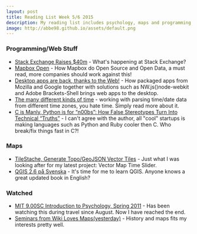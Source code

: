 ```yaml
---
layout: post
title: Reading List Week 5/6 2015
description: My reading list includes psychology, maps and programming.
image: http://abbe98.github.io/assets/default.png
---
```


### Programming/Web Stuff

 - [Stack Exchange Raises $40m](http://www.joelonsoftware.com/items/2015/01/20.html) - What's happening at Stack Exchange?
 - [Mapbox Open](https://www.mapbox.com/about/open/) - How Mapbox do Open Source and Open Data, a must read, more companies should work against this!
 - [Desktop apps are back, thanks to the Web!](https://medium.com/dev-rocket/desktop-apps-are-back-thanks-to-the-web-767f30c333a1) - How packaged apps from Mozilla and Google together with solutions such as NW.js()node-webkit and Adobe Brackets-Shell brings web apps to the desktop.
 - [The many different kinds of time](http://spiff.rit.edu/classes/phys445/lectures/time/time.html) - working with parsing time/date data from different time zones, you hate time. Simply read more about it.
 - [C is Manly, Python is for “n00bs”: How False Stereotypes Turn Into Technical “Truths”](https://modelviewculture.com/pieces/c-is-manly-python-is-for-n00bs-how-false-stereotypes-turn-into-technical-truths) - I can't agree with the author, all "cool" startups is making languages such as Python and Ruby cooler then C. Who break/fix things fast in C?!

### Maps

 - [TileStache, Generate Topo/GeoJSON Vector Tiles](http://mattmakesmaps.com/blog/2013/10/09/tilestache-rendering-topojson/) - Just what I was looking after for my latest project: Vector Map Time Slider.
 - [QGIS 2.6 på Svenska](https://geosupportsystem.wordpress.com/2014/12/29/qgis-2-6-pa-svenska-ladda-hem-gratis/) - It's time for me to learn QGIS. Anyone knows a great updated book in English?

### Watched

 - [MIT 9.00SC Introduction to Psychology, Spring 2011](https://www.youtube.com/playlist?list=PL44ABC9278E2EE706) - Has been watching this during travel since August. Now I have reached the end.
 - [Seminars from Wiki Loves Maps(yesterday)](http://wikilovesmaps.wikimedia.fi/program/) - History and maps fits my interests pretty well.
 